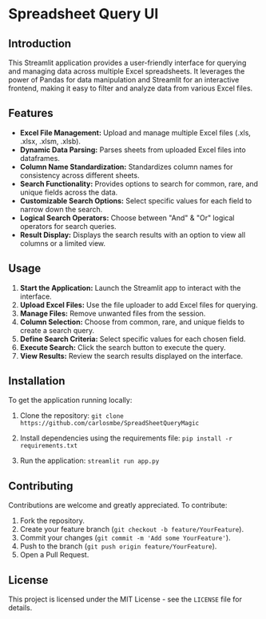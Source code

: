 # Spreadsheet Query UI

## Introduction
This Streamlit application provides a user-friendly interface for querying and managing data across multiple Excel spreadsheets. It leverages the power of Pandas for data manipulation and Streamlit for an interactive frontend, making it easy to filter and analyze data from various Excel files.

## Features
- **Excel File Management:** Upload and manage multiple Excel files (.xls, .xlsx, .xlsm, .xlsb).
- **Dynamic Data Parsing:** Parses sheets from uploaded Excel files into dataframes.
- **Column Name Standardization:** Standardizes column names for consistency across different sheets.
- **Search Functionality:** Provides options to search for common, rare, and unique fields across the data.
- **Customizable Search Options:** Select specific values for each field to narrow down the search.
- **Logical Search Operators:** Choose between "And" & "Or" logical operators for search queries.
- **Result Display:** Displays the search results with an option to view all columns or a limited view.

## Usage
1. **Start the Application:** Launch the Streamlit app to interact with the interface.
2. **Upload Excel Files:** Use the file uploader to add Excel files for querying.
3. **Manage Files:** Remove unwanted files from the session.
4. **Column Selection:** Choose from common, rare, and unique fields to create a search query.
5. **Define Search Criteria:** Select specific values for each chosen field.
6. **Execute Search:** Click the search button to execute the query.
7. **View Results:** Review the search results displayed on the interface.

## Installation
To get the application running locally:

1. Clone the repository:
`git clone https://github.com/carlosmbe/SpreadSheetQueryMagic`

2. Install dependencies using the requirements file: `pip install -r requirements.txt`

3. Run the application:
`streamlit run app.py`


## Contributing
Contributions are welcome and greatly appreciated. To contribute:

1. Fork the repository.
2. Create your feature branch (`git checkout -b feature/YourFeature`).
3. Commit your changes (`git commit -m 'Add some YourFeature'`).
4. Push to the branch (`git push origin feature/YourFeature`).
5. Open a Pull Request.

## License
This project is licensed under the MIT License - see the `LICENSE` file for details.
